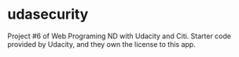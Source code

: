 # udasecurity
Project #6 of Web Programing ND with Udacity and Citi.
Starter code provided by Udacity, and they own the license to this app.
